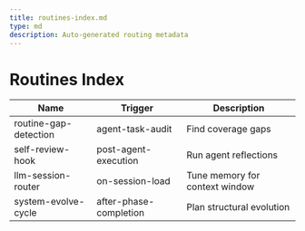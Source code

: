 ```yaml
---
title: routines-index.md
type: md
description: Auto-generated routing metadata
---
```


# Routines Index
| Name | Trigger | Description |
|------|---------|-------------|
| routine-gap-detection | agent-task-audit | Find coverage gaps |
| self-review-hook | post-agent-execution | Run agent reflections |
| llm-session-router | on-session-load | Tune memory for context window |
| system-evolve-cycle | after-phase-completion | Plan structural evolution |